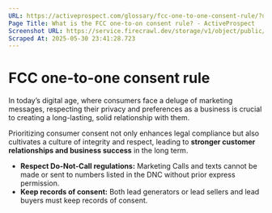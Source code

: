 ```yaml
---
URL: https://activeprospect.com/glossary/fcc-one-to-one-consent-rule/?utm_medium=Email&utm_source=Website&utm_campaign=AP-Email-InsideCBM-Dec
Page Title: What is the FCC one-to-on consent rule? - ActiveProspect
Screenshot URL: https://service.firecrawl.dev/storage/v1/object/public/media/screenshot-ae9b12d8-69d3-4bb8-84f8-af3d083d2ef5.png
Scraped At: 2025-05-30 23:41:28.723
---
```

# FCC one-to-one consent rule


In today’s digital age, where consumers face a deluge of marketing messages, respecting their privacy and preferences as a business is crucial to creating a long-lasting, solid relationship with them.

Prioritizing consumer consent not only enhances legal compliance but also cultivates a culture of integrity and respect, leading to **stronger customer relationships and business success** in the long term.


- **Respect Do-Not-Call regulations:** Marketing Calls and texts cannot be made or sent to numbers listed in the DNC without prior express permission.
- **Keep records of consent:** Both lead generators or lead sellers and lead buyers must keep records of consent.


